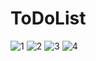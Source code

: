 # ToDoList

![1](https://user-images.githubusercontent.com/37380835/45079571-96ea0880-b0fb-11e8-9371-365bf0e27f55.png)
![2](https://user-images.githubusercontent.com/37380835/45079572-96ea0880-b0fb-11e8-9770-71ed059a2d98.png)
![3](https://user-images.githubusercontent.com/37380835/45079573-96ea0880-b0fb-11e8-8afc-e8c64c71f5d4.png)
![4](https://user-images.githubusercontent.com/37380835/45079574-97829f00-b0fb-11e8-8613-309eab62f728.png)
